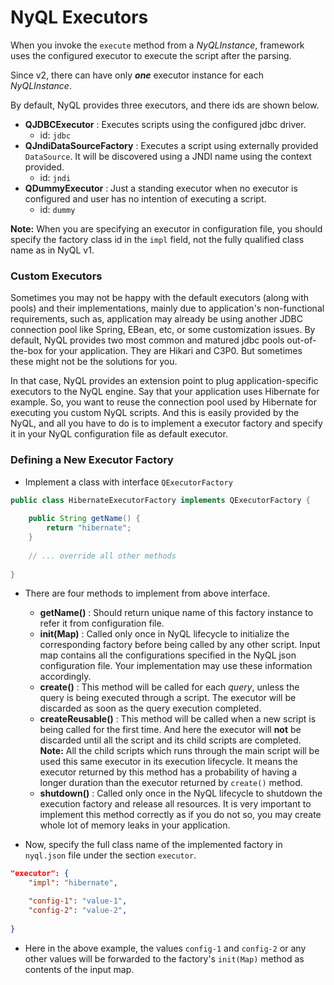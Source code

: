 # NyQL Executors

When you invoke the `execute` method from a _NyQLInstance_, framework uses the configured
executor to execute the script after the parsing. 

Since v2, there can have only _**one**_ executor instance for each _NyQLInstance_.

By default, NyQL provides three executors, and there ids are shown below.
 * **QJDBCExecutor** : Executes scripts using the configured jdbc driver.
   * id: `jdbc`
 * **QJndiDataSourceFactory** : Executes a script using externally provided `DataSource`. It will be discovered
 using a JNDI name using the context provided.
   * id: `jndi`
 * **QDummyExecutor** : Just a standing executor when no executor is configured and user
 has no intention of executing a script.
   * id: `dummy`

**Note:** When you are specifying an executor in configuration file, you should 
specify the factory class id in the `impl` field, not the fully qualified class name as in NyQL v1.

### Custom Executors

Sometimes you may not be happy with the default executors (along with pools) 
and their implementations, mainly due to application's non-functional 
requirements, such as, application may already be using another
JDBC connection pool like Spring, EBean, etc, or some customization issues. 
By default, NyQL provides two most common and matured jdbc pools 
out-of-the-box for your application. They are Hikari and C3P0. 
But sometimes these might not be the solutions for you.

In that case, NyQL provides an extension point to plug application-specific 
executors to the NyQL engine. Say that your application uses Hibernate for 
example. So, you want to reuse the connection pool used by Hibernate for 
executing you custom NyQL scripts. And this is easily provided by the NyQL, 
and all you have to do is to implement a executor factory and specify it in 
your NyQL configuration file as default executor.

### Defining a New Executor Factory
* Implement a class with interface `QExecutorFactory`

```java
public class HibernateExecutorFactory implements QExecutorFactory {
    
    public String getName() {
        return "hibernate";
    }
    
    // ... override all other methods
        
}
```

* There are four methods to implement from above interface.
  * __getName()__ : Should return unique name of this factory instance to refer it from configuration file. 
  * __init(Map)__ : Called only once in NyQL lifecycle to initialize the corresponding factory before being called by any other script. Input map contains all the configurations specified in the NyQL json configuration file. Your implementation may use these information accordingly.
  * __create()__ : This method will be called for each _query_, unless the query is being executed through a script. The executor will be discarded as soon as the query execution completed.
  * __createReusable()__ : This method will be called when a new script is being called for the first time. And here the executor will __not__ be discarded until all the script and its child scripts are completed. __Note:__ All the child scripts which runs through the main script will be used this same executor in its execution lifecycle. It means the executor returned by this method has a probability of having a longer duration than the executor returned by `create()` method.
  * __shutdown()__ : Called only once in the NyQL lifecycle to shutdown the execution factory and release all resources. It is very important to implement this method correctly as if you do not so, you may create whole lot of memory leaks in your application.

* Now, specify the full class name of the implemented factory in `nyql.json` file under the section `executor`.

```json
"executor": {
    "impl": "hibernate",

    "config-1": "value-1",
    "config-2": "value-2",
       
}
```

* Here in the above example, the values `config-1` and `config-2` or any other values will be forwarded to the factory's `init(Map)` method as contents of the input map.

